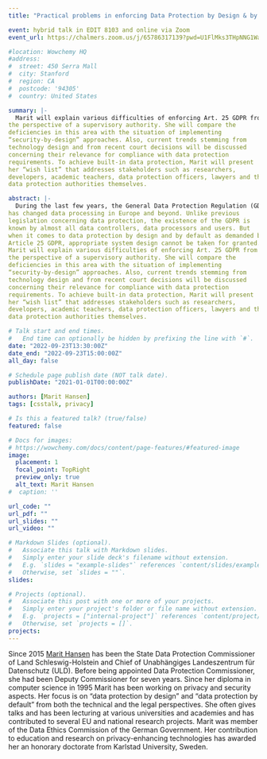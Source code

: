 ```yaml
---
title: "Practical problems in enforcing Data Protection by Design & by Default - the perspective of a Data Protection Authority"

event: hybrid talk in EDIT 8103 and online via Zoom
event_url: https://chalmers.zoom.us/j/65786317139?pwd=U1FlMks3THpNNG1WaFRJNkJxQXdBQT09

#location: Wowchemy HQ
#address:
#  street: 450 Serra Mall
#  city: Stanford
#  region: CA
#  postcode: '94305'
#  country: United States

summary: |-
  Marit will explain various difficulties of enforcing Art. 25 GDPR from
the perspective of a supervisory authority. She will compare the
deficiencies in this area with the situation of implementing
“security-by-design” approaches. Also, current trends stemming from
technology design and from recent court decisions will be discussed
concerning their relevance for compliance with data protection
requirements. To achieve built-in data protection, Marit will present
her “wish list” that addresses stakeholders such as researchers,
developers, academic teachers, data protection officers, lawyers and the
data protection authorities themselves.

abstract: |-
  During the last few years, the General Data Protection Regulation (GDPR)
has changed data processing in Europe and beyond. Unlike previous
legislation concerning data protection, the existence of the GDPR is
known by almost all data controllers, data processors and users. But
when it comes to data protection by design and by default as demanded by
Article 25 GDPR, appropriate system design cannot be taken for granted.
Marit will explain various difficulties of enforcing Art. 25 GDPR from
the perspective of a supervisory authority. She will compare the
deficiencies in this area with the situation of implementing
“security-by-design” approaches. Also, current trends stemming from
technology design and from recent court decisions will be discussed
concerning their relevance for compliance with data protection
requirements. To achieve built-in data protection, Marit will present
her “wish list” that addresses stakeholders such as researchers,
developers, academic teachers, data protection officers, lawyers and the
data protection authorities themselves.

# Talk start and end times.
#   End time can optionally be hidden by prefixing the line with `#`.
date: "2022-09-23T13:30:00Z"
date_end: "2022-09-23T15:00:00Z"
all_day: false

# Schedule page publish date (NOT talk date).
publishDate: "2021-01-01T00:00:00Z"

authors: [Marit Hansen]
tags: [csstalk, privacy]

# Is this a featured talk? (true/false)
featured: false

# Docs for images:
# https://wowchemy.com/docs/content/page-features/#featured-image
image:
  placement: 1
  focal_point: TopRight
  preview_only: true
  alt_text: Marit Hansen
#  caption: ''

url_code: ""
url_pdf: ""
url_slides: ""
url_video: ""

# Markdown Slides (optional).
#   Associate this talk with Markdown slides.
#   Simply enter your slide deck's filename without extension.
#   E.g. `slides = "example-slides"` references `content/slides/example-slides.md`.
#   Otherwise, set `slides = ""`.
slides:

# Projects (optional).
#   Associate this post with one or more of your projects.
#   Simply enter your project's folder or file name without extension.
#   E.g. `projects = ["internal-project"]` references `content/project/deep-learning/index.md`.
#   Otherwise, set `projects = []`.
projects:
---
```


Since 2015 [Marit Hansen](https://www.hansen-kronshagen.de/marit/en/) has been the State Data Protection Commissioner of Land Schleswig-Holstein and Chief of Unabhängiges Landeszentrum für Datenschutz (ULD). Before being appointed Data Protection Commissioner, she had been Deputy Commissioner for seven years. Since her diploma in computer science in 1995 Marit has been working on privacy and security aspects. Her focus is on “data protection by design” and “data protection by default” from both the technical and the legal perspectives. She often gives talks and has been lecturing at various universities and academies and has contributed to several EU and national research projects. Marit was member of the Data Ethics Commission of the German Government. Her contribution to education and research on privacy-enhancing technologies has awarded her an honorary doctorate from Karlstad University, Sweden.
